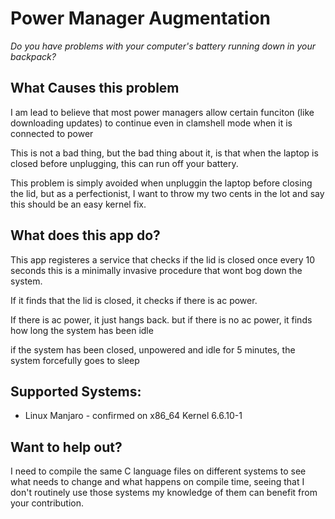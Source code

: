 # Power Manager Augmentation

<i>Do you have problems with your computer's battery running down in your backpack?</i>

<h2>What Causes this problem</h2>
<p>I am lead to believe that most power managers allow certain funciton (like downloading updates) to continue even in clamshell mode when it is connected to power</p>
<p>This is not a bad thing, but the bad thing about it, is that when the laptop is closed before unplugging, this can run off your battery.</p>
<p>This problem is simply avoided when unpluggin the laptop before closing the lid, but as a perfectionist, I want to throw my two cents in the lot and say this should be an easy kernel fix.</p>

<h2>What does this app do?</h2>
<p>This app registeres a service that checks if the lid is closed once every 10 seconds this is a minimally invasive procedure that wont bog down the system. </p>
<p>If it finds that the lid is closed, it checks if there is ac power.</p>
<p>If there is ac power, it just hangs back. but if there is no ac power, it finds how long the system has been idle </p>
<p>if the system has been closed, unpowered and idle for 5 minutes, the system forcefully goes to sleep </p>

<h2>Supported Systems:</h2>
<ul><li>Linux Manjaro - confirmed on x86_64 Kernel 6.6.10-1</li></ul>

<h2>Want to help out?</h2>
<p>I need to compile the same C language files on different systems to see what needs to change and what happens on compile time, seeing that I don't routinely use those systems my knowledge of them can benefit from your contribution.</p>